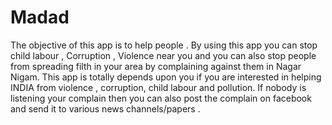 # Madad
The objective of this app is to help people . By using this app you can stop child labour ,  Corruption , Violence near you and you can also stop people from spreading filth in your area by complaining against them in Nagar Nigam. This app is totally depends upon you if you are interested in helping INDIA from violence , corruption, child labour and pollution. If nobody is listening your complain then you can also post the complain on facebook and send it to various news channels/papers .
